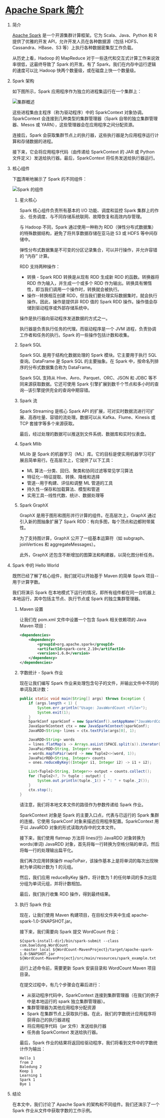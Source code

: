 # [Apache Spark 简介](https://www.baeldung.com/apache-spark)

1. 简介

    [Apache Spark](https://spark.apache.org/) 是一个开源集群计算框架。它为 Scala、Java、Python 和 R 提供了优雅的开发 API，允许开发人员在各种数据源（包括 HDFS、Cassandra、HBase、S3 等）上执行各种数据密集型工作负载。

    从历史上看，Hadoop 的 MapReduce 对于一些迭代和交互式计算工作来说效率很低，这最终导致了 Spark 的开发。有了 Spark，我们在内存中运行逻辑的速度可以比 Hadoop 快两个数量级，或在磁盘上快一个数量级。

2. Spark 架构

    如下图所示，Spark 应用程序作为独立的进程集运行在一个集群上：

    ![集群概述](pic/cluster-overview.webp)

    这些进程集由主程序（称为驱动程序）中的 SparkContext 对象协调。SparkContext 会连接到几种类型的集群管理器（Spark 自带的独立集群管理器、Mesos 或 YARN），这些管理器会在应用程序之间分配资源。

    连接后，Spark 会获取集群节点上的执行器，这些执行器是为应用程序运行计算和存储数据的进程。

    接下来，它会将应用程序代码（由传递给 SparkContext 的 JAR 或 Python 文件定义）发送给执行器。最后，SparkContext 将任务发送给执行器运行。

3. 核心组件

    下[图](https://intellipaat.com/tutorial/spark-tutorial/apache-spark-components/)清晰地展示了 Spark 的不同组件：

    ![Spark 的组件](pic/Components-of-Spark.jpg)

    1. 星火核心

        Spark 核心组件负责所有基本的 I/O 功能、调度和监控 Spark 集群上的作业、任务调度、与不同存储系统联网、故障恢复和高效内存管理。

        与 Hadoop 不同，Spark 通过使用一种称为 RDD（弹性分布式数据集）的特殊数据结构，避免了将共享数据存储在亚马逊 S3 或 HDFS 等中间存储中。

        弹性分布式数据集是不可变的分区记录集合，可以并行操作，并允许容错的 “内存” 计算。

        RDD 支持两种操作：

        - 转换 - Spark RDD 转换是从现有 RDD 生成新 RDD 的函数。转换器将 RDD 作为输入，并生成一个或多个 RDD 作为输出。转换具有懒惰性，即当我们调用一个操作时，转换就会被执行。
        - 操作--转换相互创建 RDD，但当我们要处理实际数据集时，就会执行操作。因此，操作是提供非 RDD 值的 Spark RDD 操作。操作值会存储到驱动程序或外部存储系统中。

        操作是执行器向驱动程序发送数据的方式之一。

        执行器是负责执行任务的代理。而驱动程序是一个 JVM 进程，负责协调工作者和任务的执行。Spark 的一些操作包括计数和收集。

    2. Spark SQL

        Spark SQL 是用于结构化数据处理的 Spark 模块。它主要用于执行 SQL 查询。DataFrame 是 Spark SQL 的主要抽象。在 Spark 中，按命名列排序的分布式数据集合称为 DataFrame。

        Spark SQL 支持从 Hive、Avro、Parquet、ORC、JSON 和 JDBC 等不同来源获取数据。它还可使用 Spark 引擎扩展到数千个节点和多小时的查询--该引擎提供完全的查询中期容错。

    3. Spark 流

        Spark Streaming 是核心 Spark API 的扩展，可对实时数据流进行可扩展、高吞吐量、容错的流处理。数据可以从 Kafka、Flume、Kinesis 或 TCP 套接字等多个来源获取。

        最后，经过处理的数据可以推送到文件系统、数据库和实时仪表盘。

    4. Spark Mlib

        MLlib 是 Spark 的机器学习（ML）库。它的目标是使实用机器学习可扩展且简单易行。在高层次上，它提供了以下工具：

        - ML 算法--分类、回归、聚类和协同过滤等常见学习算法
        - 特征化--特征提取、转换、降维和选择
        - 管道--用于构建、评估和调整 ML 管道的工具
        - 持久性--保存和加载算法、模型和管道
        - 实用工具--线性代数、统计、数据处理等

    5. Spark GraphX

        GraphX 是用于图形和图形并行计算的组件。在高层次上，GraphX 通过引入新的图抽象扩展了 Spark RDD：有向多图，每个顶点和边都附带属性。

        为了支持图计算，GraphX 公开了一组基本运算符（如 subgraph、joinVertices 和 aggregateMessages）。

        此外，GraphX 还包含不断增加的图算法和构建器，以简化图分析任务。

4. Spark 中的 Hello World

    既然已经了解了核心组件，我们就可以开始基于 Maven 的简单 Spark 项目--用于计算字数。

    我们将演示 Spark 在本地模式下运行的情况，即所有组件都在同一台机器上本地运行，其中包括主节点、执行节点或 Spark 的独立集群管理器。

    1. Maven 设置

        让我们在 pom.xml 文件中设置一个包含 Spark 相关依赖项的 Java Maven 项目：

        ```xml
        <dependencies>
            <dependency>
                <groupId>org.apache.spark</groupId>
                <artifactId>spark-core_2.10</artifactId>
                <version>1.6.0</version>
            </dependency>
        </dependencies>
        ```

    2. 字数统计 - Spark 作业

        现在让我们编写 Spark 作业来处理包含句子的文件，并输出文件中不同的单词及其计数：

        ```java
        public static void main(String[] args) throws Exception {
            if (args.length < 1) {
                System.err.println("Usage: JavaWordCount <file>");
                System.exit(1);
            }
            SparkConf sparkConf = new SparkConf().setAppName("JavaWordCount");
            JavaSparkContext ctx = new JavaSparkContext(sparkConf);
            JavaRDD<String> lines = ctx.textFile(args[0], 1);

            JavaRDD<String> words 
            = lines.flatMap(s -> Arrays.asList(SPACE.split(s)).iterator());
            JavaPairRDD<String, Integer> ones 
            = words.mapToPair(word -> new Tuple2<>(word, 1));
            JavaPairRDD<String, Integer> counts 
            = ones.reduceByKey((Integer i1, Integer i2) -> i1 + i2);

            List<Tuple2<String, Integer>> output = counts.collect();
            for (Tuple2<?, ?> tuple : output) {
                System.out.println(tuple._1() + ": " + tuple._2());
            }
            ctx.stop();
        }
        ```

        请注意，我们将本地文本文件的路径作为参数传递给 Spark 作业。

        SparkContext 对象是 Spark 的主要入口点，代表与已运行的 Spark 集群的连接。它使用 SparkConf 对象来描述应用程序配置。SparkContext 用于以 JavaRDD 对象的形式读取内存中的文本文件。

        接下来，我们使用 flatmap 方法将 lines(行) JavaRDD 对象转换为 words(单词) JavaRDD 对象，首先将每一行转换为空格分隔的单词，然后将每一行的处理输出扁平化。

        我们再次应用转换操作 mapToPair，该操作基本上是将单词的每次出现映射为单词和计数为 1 的元组。

        然后，我们应用 reduceByKey 操作，将计数为 1 的任何单词的多次出现分组为单词元组，并将计数相加。

        最后，我们执行收集 RDD 操作，得到最终结果。

    3. 执行 Spark 作业

        现在，让我们使用 Maven 构建项目，在目标文件夹中生成 apache-spark-1.0-SNAPSHOT.jar。

        接下来，我们需要向 Spark 提交 WordCount 作业：

        ```shell
        ${spark-install-dir}/bin/spark-submit --class com.baeldung.WordCount
        --master local ${WordCount-MavenProject}/target/apache-spark-1.0-SNAPSHOT.jar
        ${WordCount-MavenProject}/src/main/resources/spark_example.txt
        ```

        运行上述命令前，需要更新 Spark 安装目录和 WordCount Maven 项目目录。

        在提交过程中，有几个步骤会在幕后进行：

        - 从驱动程序代码中，SparkContext 连接到集群管理器（在我们的例子中是本地运行的 spark 独立集群管理器）。
        - 集群管理器为其他应用程序分配资源
        - Spark 在集群节点上获取执行器。在此，我们的字数统计应用程序将获得自己的执行器进程
        - 将应用程序代码（jar 文件）发送给执行器
        - 任务由 SparkContext 发送给执行器。

        最后，Spark 作业的结果将返回给驱动程序，我们将看到文件中的字数统计作为输出：

        ```log
        Hello 1
        from 2
        Baledung 2
        Keep 1
        Learning 1
        Spark 1
        Bye 1
        ```

5. 结论

    在本文中，我们讨论了 Apache Spark 的架构和不同组件。我们还演示了一个 Spark 作业从文件中获取字数的工作示例。
